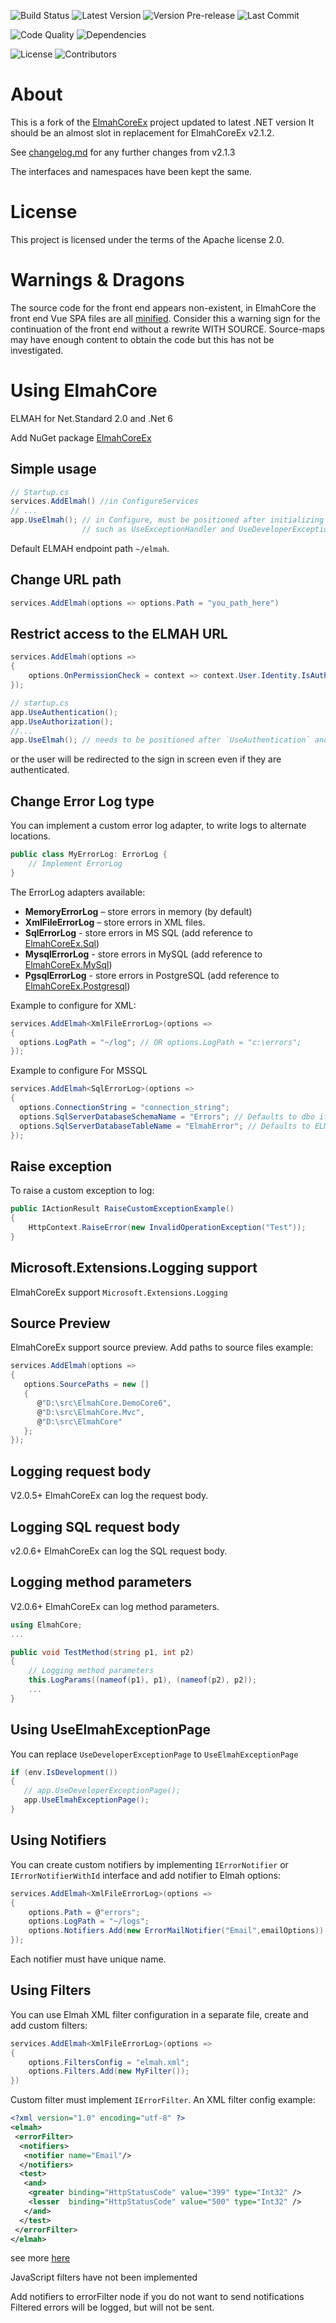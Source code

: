 ![Build Status](https://github.com/elmahcoreex/elmahcoreex/actions/workflows/build.yml/badge.svg)
![Latest Version](https://img.shields.io/nuget/v/elmahcoreex?style=flat-square)
![Version Pre-release](https://img.shields.io/nuget/vpre/elmahcoreex?style=flat-square)
![Last Commit](https://img.shields.io/github/last-commit/elmahcoreex/elmahcoreex?style=flat-square)

![Code Quality](https://img.shields.io/codefactor/grade/github/elmahcoreex/elmahcoreex/develop?style=flat-square)
![Dependencies](https://img.shields.io/librariesio/github/elmahcoreex/elmahcoreex?style=flat-square)

![License](https://img.shields.io/github/license/elmahcoreex/elmahcoreex)
![Contributors](https://img.shields.io/github/contributors/elmahcoreex/elmahcoreex?style=flat-square)

# About

This is a fork of the [ElmahCoreEx](https://github.com/ElmahCoreEx/ElmahCoreEx) project updated to latest .NET version
It should be an almost slot in replacement for ElmahCoreEx v2.1.2.

See [changelog.md](changelog.md) for any further changes from v2.1.3

The interfaces and namespaces have been kept the same.

# License

This project is licensed under the terms of the Apache license 2.0.

# Warnings & Dragons

The source code for the front end appears non-existent, in ElmahCore the front end Vue SPA files are all [minified](https://github.com/ElmahCore/ElmahCore/issues/77). Consider this a warning sign for the continuation of the front end without a rewrite WITH SOURCE. Source-maps may have enough content to obtain the code but this has not be investigated.

# Using ElmahCore

ELMAH for Net.Standard 2.0 and .Net 6

Add NuGet package [ElmahCoreEx](https://www.nuget.org/packages?q=elmahcoreex)

## Simple usage

```csharp
// Startup.cs
services.AddElmah() //in ConfigureServices
// ...
app.UseElmah(); // in Configure, must be positioned after initializing other exception handlers
                // such as UseExceptionHandler and UseDeveloperExceptionPage
```

Default ELMAH endpoint path `~/elmah`.

## Change URL path

```csharp
services.AddElmah(options => options.Path = "you_path_here")
```

## Restrict access to the ELMAH URL

```csharp
services.AddElmah(options =>
{
    options.OnPermissionCheck = context => context.User.Identity.IsAuthenticated;
});
```

```csharp
// startup.cs
app.UseAuthentication();
app.UseAuthorization();
//...
app.UseElmah(); // needs to be positioned after `UseAuthentication` and `UseAuthorization`
```
or the user will be redirected to the sign in screen even if they are authenticated.

## Change Error Log type

You can implement a custom error log adapter, to write logs to alternate locations.

```csharp
public class MyErrorLog: ErrorLog {
    // Implement ErrorLog
}    
```

The ErrorLog adapters available:

- **MemoryErrorLog** – store errors in memory (by default)
- **XmlFileErrorLog** – store errors in XML files.
- **SqlErrorLog** - store errors in MS SQL (add reference to [ElmahCoreEx.Sql](https://www.nuget.org/packages/ElmahCoreEx.Sql))
- **MysqlErrorLog** - store errors in MySQL (add reference to [ElmahCoreEx.MySql](https://www.nuget.org/packages/ElmahCoreEx.MySql))
- **PgsqlErrorLog** - store errors in PostgreSQL (add reference to [ElmahCoreEx.Postgresql](https://www.nuget.org/packages/ElmahCoreEx.Postgresql))

Example to configure for XML:

```csharp
services.AddElmah<XmlFileErrorLog>(options =>
{
  options.LogPath = "~/log"; // OR options.LogPath = "с:\errors";
});
```

Example to configure For MSSQL

```csharp
services.AddElmah<SqlErrorLog>(options =>
{
  options.ConnectionString = "connection_string";
  options.SqlServerDatabaseSchemaName = "Errors"; // Defaults to dbo if not set
  options.SqlServerDatabaseTableName = "ElmahError"; // Defaults to ELMAH_Error if not set
});
```

## Raise exception

To raise a custom exception to log:

```csharp
public IActionResult RaiseCustomExceptionExample()
{
    HttpContext.RaiseError(new InvalidOperationException("Test"));
}
```

## Microsoft.Extensions.Logging support

ElmahCoreEx support `Microsoft.Extensions.Logging`

## Source Preview

ElmahCoreEx support source preview.
Add paths to source files example:

```csharp
services.AddElmah(options =>
{
   options.SourcePaths = new []
   {
      @"D:\src\ElmahCore.DemoCore6",
      @"D:\src\ElmahCore.Mvc",
      @"D:\src\ElmahCore"
   };
});
```

## Logging request body

V2.0.5+ ElmahCoreEx can log the request body.

## Logging SQL request body

v2.0.6+ ElmahCoreEx can log the SQL request body.

## Logging method parameters

V2.0.6+ ElmahCoreEx can log method parameters.

```csharp
using ElmahCore;
...

public void TestMethod(string p1, int p2)
{
    // Logging method parameters
    this.LogParams((nameof(p1), p1), (nameof(p2), p2));
    ...
}
```

## Using UseElmahExceptionPage

You can replace `UseDeveloperExceptionPage` to `UseElmahExceptionPage`

```csharp
if (env.IsDevelopment())
{
   // app.UseDeveloperExceptionPage();
   app.UseElmahExceptionPage();
}
```

## Using Notifiers

You can create custom notifiers by implementing `IErrorNotifier` or `IErrorNotifierWithId` interface and add notifier to Elmah options:

```csharp
services.AddElmah<XmlFileErrorLog>(options =>
{
    options.Path = @"errors";
    options.LogPath = "~/logs";
    options.Notifiers.Add(new ErrorMailNotifier("Email",emailOptions));
});
```
Each notifier must have unique name.

## Using Filters

You can use Elmah XML filter configuration in a separate file, create and add custom filters:

```csharp
services.AddElmah<XmlFileErrorLog>(options =>
{
    options.FiltersConfig = "elmah.xml";
    options.Filters.Add(new MyFilter());
})
```
Custom filter must implement `IErrorFilter`.
An XML filter config example:

```xml
<?xml version="1.0" encoding="utf-8" ?>
<elmah>
 <errorFilter>
  <notifiers>
   <notifier name="Email"/>
  </notifiers>
  <test>
   <and>
    <greater binding="HttpStatusCode" value="399" type="Int32" />
    <lesser  binding="HttpStatusCode" value="500" type="Int32" />
   </and>
  </test>
 </errorFilter>
</elmah>
```

see more [here](https://elmah.github.io/a/error-filtering/examples/)

JavaScript filters have not been implemented

Add notifiers to errorFilter node if you do not want to send notifications
Filtered errors will be logged, but will not be sent.
